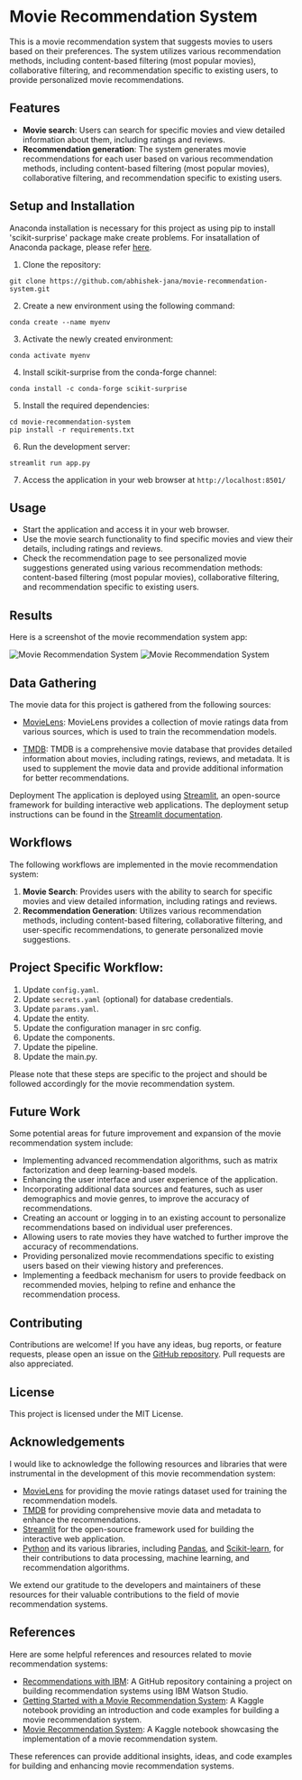 # Movie Recommendation System

This is a movie recommendation system that suggests movies to users based on their preferences. The system utilizes various recommendation methods, including content-based filtering (most popular movies), collaborative filtering, and recommendation specific to existing users, to provide personalized movie recommendations.

## Features

- **Movie search**: Users can search for specific movies and view detailed information about them, including ratings and reviews.
- **Recommendation generation**: The system generates movie recommendations for each user based on various recommendation methods, including content-based filtering (most popular movies), collaborative filtering, and recommendation specific to existing users.

## Setup and Installation

Anaconda installation is necessary for this project as using pip to install 'scikit-surprise' package make create problems. For insatallation of Anaconda package, please refer [here](https://docs.anaconda.com/free/anaconda/install/index.html).

1. Clone the repository:

```shell
git clone https://github.com/abhishek-jana/movie-recommendation-system.git
```

2. Create a new environment using the following command:

```shell
conda create --name myenv
```
3. Activate the newly created environment:

``` shell
conda activate myenv
```
4. Install scikit-surprise from the conda-forge channel:
```shell
conda install -c conda-forge scikit-surprise
```
5. Install the required dependencies:

```shell
cd movie-recommendation-system
pip install -r requirements.txt
```
6. Run the development server:
```shell
streamlit run app.py
```
7. Access the application in your web browser at `http://localhost:8501/`

## Usage
- Start the application and access it in your web browser.
- Use the movie search functionality to find specific movies and view their details, including ratings and reviews.
- Check the recommendation page to see personalized movie suggestions generated using various recommendation methods: content-based filtering (most popular movies), collaborative filtering, and recommendation specific to existing users.


## Results

Here is a screenshot of the movie recommendation system app:

![Movie Recommendation System](images/webapp1.jpg)
![Movie Recommendation System](images/webapp2.jpg)

## Data Gathering
The movie data for this project is gathered from the following sources:

- [MovieLens](https://grouplens.org/datasets/movielens/): MovieLens provides a collection of movie ratings data from various sources, which is used to train the recommendation models.

- [TMDB](https://www.themoviedb.org/): TMDB is a comprehensive movie database that provides detailed information about movies, including ratings, reviews, and metadata. It is used to supplement the movie data and provide additional information for better recommendations.

Deployment
The application is deployed using [Streamlit](https://streamlit.io/), an open-source framework for building interactive web applications. The deployment setup instructions can be found in the [Streamlit documentation](https://docs.streamlit.io/streamlit-community-cloud/get-started/deploy-an-app).

## Workflows
The following workflows are implemented in the movie recommendation system:

1. **Movie Search**: Provides users with the ability to search for specific movies and view detailed information, including ratings and reviews.
2. **Recommendation Generation**: Utilizes various recommendation methods, including content-based filtering, collaborative filtering, and user-specific recommendations, to generate personalized movie suggestions.

## Project Specific Workflow:
1. Update `config.yaml`.
2. Update `secrets.yaml` (optional) for database credentials.
3. Update `params.yaml`.
4. Update the entity.
5. Update the configuration manager in src config.
6. Update the components.
7. Update the pipeline.
8. Update the main.py.

Please note that these steps are specific to the project and should be followed accordingly for the movie recommendation system.

## Future Work
Some potential areas for future improvement and expansion of the movie recommendation system include:

- Implementing advanced recommendation algorithms, such as matrix factorization and deep learning-based models.
- Enhancing the user interface and user experience of the application.
- Incorporating additional data sources and features, such as user demographics and movie genres, to improve the accuracy of recommendations.
- Creating an account or logging in to an existing account to personalize recommendations based on individual user preferences.
- Allowing users to rate movies they have watched to further improve the accuracy of recommendations.
- Providing personalized movie recommendations specific to existing users based on their viewing history and preferences.
- Implementing a feedback mechanism for users to provide feedback on recommended movies, helping to refine and enhance the recommendation process.

## Contributing
Contributions are welcome! If you have any ideas, bug reports, or feature requests, please open an issue on the [GitHub repository](https://github.com/abhishek-jana/movie-recommendation-system). Pull requests are also appreciated.

## License
This project is licensed under the MIT License.

## Acknowledgements

I would like to acknowledge the following resources and libraries that were instrumental in the development of this movie recommendation system:

- [MovieLens](https://grouplens.org/datasets/movielens/) for providing the movie ratings dataset used for training the recommendation models.
- [TMDB](https://www.themoviedb.org/) for providing comprehensive movie data and metadata to enhance the recommendations.
- [Streamlit](https://www.streamlit.io/) for the open-source framework used for building the interactive web application.
- [Python](https://www.python.org/) and its various libraries, including [Pandas](https://pandas.pydata.org/), and [Scikit-learn](https://scikit-learn.org/), for their contributions to data processing, machine learning, and recommendation algorithms.

We extend our gratitude to the developers and maintainers of these resources for their valuable contributions to the field of movie recommendation systems.

## References

Here are some helpful references and resources related to movie recommendation systems:

- [Recommendations with IBM](https://github.com/abhishek-jana/Recommendations-with-IBM): A GitHub repository containing a project on building recommendation systems using IBM Watson Studio.
- [Getting Started with a Movie Recommendation System](https://www.kaggle.com/code/ibtesama/getting-started-with-a-movie-recommendation-system): A Kaggle notebook providing an introduction and code examples for building a movie recommendation system.
- [Movie Recommendation System](https://www.kaggle.com/code/darpan25bajaj/movie-recommendation-system/notebook): A Kaggle notebook showcasing the implementation of a movie recommendation system.

These references can provide additional insights, ideas, and code examples for building and enhancing movie recommendation systems.
